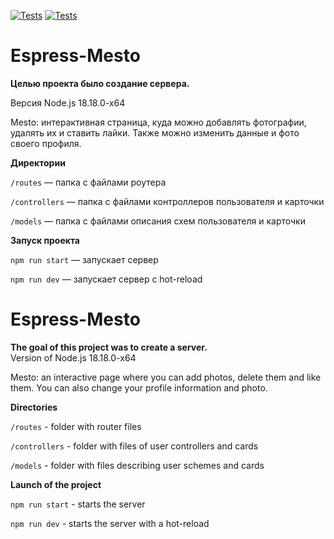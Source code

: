 [![Tests](../../actions/workflows/tests-13-sprint.yml/badge.svg)](../../actions/workflows/tests-13-sprint.yml) [![Tests](../../actions/workflows/tests-14-sprint.yml/badge.svg)](../../actions/workflows/tests-14-sprint.yml)

# **Espress-Mesto** 

**Целью проекта было создание cервера.** 

Версия Node.js 18.18.0-x64    

Mesto: интерактивная страница, куда можно добавлять фотографии, удалять их и ставить лайки.
Также можно изменить данные и фото своего профиля. 

**Директории**

`/routes` — папка с файлами роутера

`/controllers` — папка с файлами контроллеров пользователя и карточки

`/models` — папка с файлами описания схем пользователя и карточки


**Запуск проекта**

`npm run start` — запускает сервер

`npm run dev` — запускает сервер с hot-reload


# **Espress-Mesto**   

**The goal of this project was to create a server.**  
Version of Node.js 18.18.0-x64

Mesto: an interactive page where you can add photos, delete them and like them.
You can also change your profile information and photo. 

**Directories**

`/routes` - folder with router files

`/controllers` - folder with files of user controllers and cards

`/models` - folder with files describing user schemes and cards


**Launch of the project**

`npm run start` - starts the server

`npm run dev` - starts the server with a hot-reload

